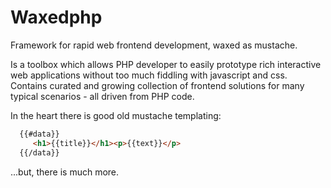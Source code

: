 # Waxedphp

Framework for rapid web frontend development, waxed as mustache.

Is a toolbox which allows PHP developer to easily prototype rich interactive web applications without too much fiddling with javascript and css.
Contains curated and growing collection of frontend solutions for many typical scenarios - all driven from PHP code.


In the heart there is good old mustache templating:
```html
  {{#data}}
     <h1>{{title}}</h1><p>{{text}}</p>
  {{/data}}    

```

...but, there is much more.
